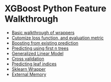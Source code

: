XGBoost Python Feature Walkthrough
==================================
* [Basic walkthrough of wrappers](basic_walkthrough.py)
* [Cutomize loss function, and evaluation metric](custom_objective.py)
* [Boosting from existing prediction](boost_from_prediction.py)
* [Predicting using first n trees](predict_first_ntree.py)
* [Generalized Linear Model](generalized_linear_model.py)
* [Cross validation](cross_validation.py)
* [Predicting leaf indices](predict_leaf_indices.py)
* [Sklearn Wrapper](sklearn_example.py)
* [External Memory](external_memory.py)
